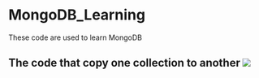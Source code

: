 # MongoDB_Learning
These code are used to learn MongoDB
## The code that copy one collection to another ![](https://cdn.discordapp.com/attachments/1148965438886256764/1148965524080963694/2023-09-06_203748.png)